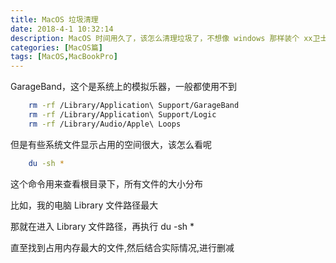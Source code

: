 ```yaml
---
title: MacOS 垃圾清理
date: 2018-4-1 10:32:14
description: MacOS 时间用久了，该怎么清理垃圾了，不想像 windows 那样装个 xx卫士，xx管家来清理，用2个命令就可清理
categories: [MacOS篇]
tags: [MacOS,MacBookPro]
---
```


<!-- more -->
GarageBand，这个是系统上的模拟乐器，一般都使用不到

``` bash
    rm -rf /Library/Application\ Support/GarageBand
    rm -rf /Library/Application\ Support/Logic
    rm -rf /Library/Audio/Apple\ Loops
```

但是有些系统文件显示占用的空间很大，该怎么看呢

``` bash
    du -sh *
```

这个命令用来查看根目录下，所有文件的大小分布

比如，我的电脑 Library 文件路径最大

那就在进入 Library 文件路径，再执行 du -sh *

直至找到占用内存最大的文件,然后结合实际情况,进行删减